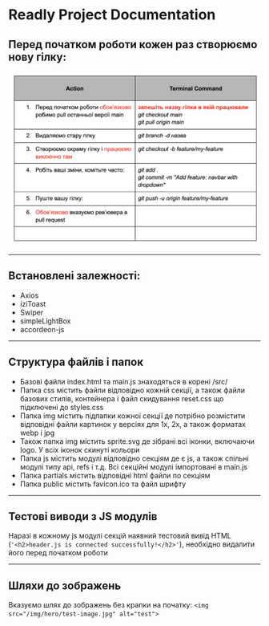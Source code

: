 # Readly Project Documentation

## Перед початком роботи кожен раз створюємо нову гілку:
![workflow steps](./assets/before-coding.png)

---
## Встановлені залежності:
- Axios
- iziToast
- Swiper
- simpleLightBox
- accordeon-js

---
## Структура файлів і папок
- Базові файли index.html та main.js знаходяться в корені /src/
- Папка css містить файли відповідно кожній секції, а також файли базових стилів, контейнера і файл скидування reset.css що підключені до styles.css
- Папка img містить підпапки кожної секції де потрібно розмістити відповідні файли картинок у версіях для 1x, 2x, а також форматах webp і jpg
- Також папка img містить sprite.svg де зібрані всі іконки, включаючи logo. У всіх іконок скинуті кольори
- Папка js містить модулі відповідно секціям де є js, а також спільні модулі типу api, refs і т.д. Всі секційні модулі імпортовані в main.js
- Папка partials містить відповідні html файли по секціям
- Папка public містить favicon.ico та файл шрифту

---

## Тестові виводи з JS модулів
Наразі в кожному js модулі секцій наявний тестовий вивід HTML (```'<h2>header.js is connected successfully!</h2>'```), необхідно видалити його перед початком роботи

---
## Шляхи до зображень
Вказуємо шлях до зображень без крапки на початку: ```<img src="/img/hero/test-image.jpg" alt="test">```